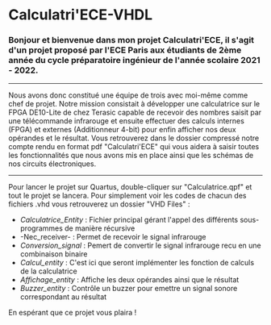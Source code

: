 # Calculatri'ECE-VHDL

### Bonjour et bienvenue dans mon projet Calculatri'ECE, il s'agit d'un projet proposé par l'ECE Paris aux étudiants de 2ème année du cycle préparatoire ingénieur de l'année scolaire 2021 - 2022.

*** 

Nous avons donc constitué une équipe de trois avec moi-même comme chef de projet. Notre mission consistait à développer une calculatrice sur le FPGA DE10-Lite de chez 
Terasic capable de recevoir des nombres saisit par une télécommande infrarouge et ensuite effectuer des calculs internes (FPGA) et externes (Additionneur 4-bit) pour 
enfin afficher nos deux opérandes et le résultat.
Vous retrouverez dans le dossier compressé notre compte rendu en format pdf "Calculatri'ECE" qui vous aidera à saisir toutes les fonctionnalités que nous avons mis en
place ainsi que les schémas de nos circuits électroniques.

---

Pour lancer le projet sur Quartus, double-cliquer sur "Calculatrice.qpf" et tout le projet se lancera.
Pour simplement voir les codes de chacun des fichiers .vhd vous retrouverez un dossier "VHD Files" :

  * _Calculatrice_Entity_ : Fichier principal gérant l'appel des différents sous-programmes de manière récursive
  *  -Nec_receiver- : Permet de recevoir le signal infrarouge 
  * _Conversion_signal_ : Pemert de convertir le signal infrarouge recu en une combinaison binaire
  * _Calcul_entity_ : C'est ici que seront implémenter les fonction de calculs de la calculatrice
  * _Affichage_entity_ : Affiche les deux opérandes ainsi que le résultat
  * _Buzzer_entity_ : Contrôle un buzzer pour emettre un signal sonore correspondant au résultat




En espérant que ce projet vous plaira ! 
